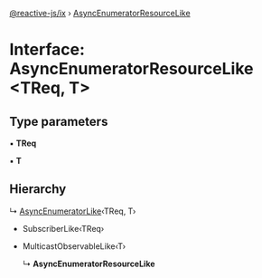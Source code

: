 [@reactive-js/ix](../README.md) › [AsyncEnumeratorResourceLike](asyncenumeratorresourcelike.md)

# Interface: AsyncEnumeratorResourceLike <**TReq, T**>

## Type parameters

▪ **TReq**

▪ **T**

## Hierarchy

  ↳ [AsyncEnumeratorLike](asyncenumeratorlike.md)‹TReq, T›

* SubscriberLike‹TReq›

* MulticastObservableLike‹T›

  ↳ **AsyncEnumeratorResourceLike**
